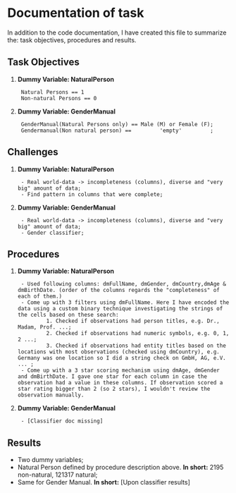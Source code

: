 # Documentation of task

In addition to the code documentation, I have created this file to summarize the: task objectives, procedures and results.

## Task Objectives

1. __Dummy Variable: NaturalPerson__

        Natural Persons == 1
        Non-natural Persons == 0

2. __Dummy Variable: GenderManual__

        GenderManual(Natural Persons only) == Male (M) or Female (F);
        Gendermanual(Non natural person) ==         'empty'         ;

## Challenges

1. __Dummy Variable: NaturalPerson__

        - Real world-data -> incompleteness (columns), diverse and "very big" amount of data;
        - Find pattern in columns that were complete;

2. __Dummy Variable: GenderManual__

        - Real world-data -> incompleteness (columns), diverse and "very big" amount of data;
        - Gender classifier;
        
## Procedures

1. __Dummy Variable: NaturalPerson__

        - Used following columns: dmFullName, dmGender, dmCountry,dmAge & dmBirthDate. (order of the columns regards the "completeness" of each of them.)
        - Come up with 3 filters using dmFullName. Here I have encoded the data using a custom binary technique investigating the strings of the cells based on these search:
                1. Checked if observations had person titles, e.g. Dr., Madam, Prof. ...;
                2. Checked if observations had numeric symbols, e.g. 0, 1, 2 ...;
                3. Checked if observations had entity titles based on the locations with most observations (checked using dmCountry), e.g. Germany was one location so I did a string check on GmbH, AG, e.V. ... ; 
        - Come up with a 3 star scoring mechanism using dmAge, dmGender and dmBirthDate. I gave one star for each column in case the observation had a value in these columns. If observation scored a star rating bigger than 2 (so 2 stars), I wouldn't review the observation manually. 
        
2. __Dummy Variable: GenderManual__

        - [Classifier doc missing]


## Results

- Two dummy variables;
- Natural Person defined by procedure description above. __In short:__ 2195 non-natural, 121317 natural;
- Same for Gender Manual. __In short:__ [Upon classifier results]